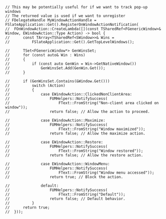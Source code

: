 	// This may be potentially useful for if we want to track pop-up windows
	// The returned value is used if we want to unregister
	// FDelegateHandle MyWindowActionHandle = FSlateApplication::Get().RegisterOnWindowActionNotification(
	// 	FOnWindowAction::CreateLambda([](const TSharedRef<FGenericWindow>& Window, EWindowAction::Type Action) -> bool {
	// 		const TArray<TSharedRef<SWindow>>& Wins =
	// 			FSlateApplication::Get().GetTopLevelWindows();

	// 		TSet<FGenericWindow*> GenWinsSet;
	// 		for (const auto& Win : Wins)
	// 		{
	// 			if (const auto GenWin = Win->GetNativeWindow())
	// 				GenWinsSet.Add(GenWin.Get());
	// 		}

	// 		if (GenWinsSet.Contains(&Window.Get()))
	// 			switch (Action)
	// 			{
	// 				case EWindowAction::ClickedNonClientArea:
	// 					FUMHelpers::NotifySuccess(
	// 						FText::FromString("Non-client area clicked on window"));
	// 					return false; // Allow the action to proceed.

	// 				case EWindowAction::Maximize:
	// 					FUMHelpers::NotifySuccess(
	// 						FText::FromString("Window maximized"));
	// 					return false; // Allow the maximize action.

	// 				case EWindowAction::Restore:
	// 					FUMHelpers::NotifySuccess(
	// 						FText::FromString("Window restored"));
	// 					return false; // Allow the restore action.

	// 				case EWindowAction::WindowMenu:
	// 					FUMHelpers::NotifySuccess(
	// 						FText::FromString("Window menu accessed"));
	// 					return true; // Block the action.

	// 				default:
	// 					FUMHelpers::NotifySuccess(
	// 						FText::FromString("Default"));
	// 					return false; // Default behavior.
	// 			}
	// 		return true;
	// 	}));

